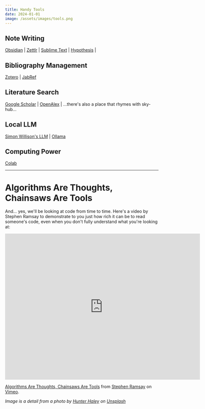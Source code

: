 ```yaml
---
title: Handy Tools
date: 2024-01-01
image: /assets/images/tools.png
---
```


## Note Writing

[Obsidian](https://obsidian.md) |
[Zettlr](https://www.zettlr.com/) |
[Sublime Text](https://www.sublimetext.com/) |
[Hypothesis](https://hypothes.is) |

## Bibliography Management

[Zotero](https://zotero.org) |
[JabRef](https://docs.jabref.org/)

## Literature Search

[Google Scholar](https://scholar.google.com) |
[OpenAlex](https://openalex.org/) |
...there's also a place that rhymes with sky-hub...

## Local LLM

[Simon Willison's LLM](https://llm.datasette.io) |
[Ollama](https://ollama.com/)

## Computing Power

[Colab](https://colab.research.google.com)

---

# Algorithms Are Thoughts, Chainsaws Are Tools

And... yes, we'll be looking at code from time to time. Here's a video by Stephen Ramsay to demonstrate to you just how rich it can be to read someone's code, even when you don't fully understand what you're looking at:

<iframe src="https://player.vimeo.com/video/699880166?h=65fc87127d" width="640" height="480" frameborder="0" allow="autoplay; fullscreen; picture-in-picture" allowfullscreen></iframe>
<p><a href="https://vimeo.com/699880166">Algorithms Are Thoughts, Chainsaws Are Tools</a> from <a href="https://vimeo.com/user172491611">Stephen Ramsay</a> on <a href="https://vimeo.com">Vimeo</a>.</p>

_Image is a detail from a photo by <a href="https://unsplash.com/@hnhmarketing?utm_content=creditCopyText&utm_medium=referral&utm_source=unsplash">Hunter Haley</a> on <a href="https://unsplash.com/photos/four-handheld-tools-on-board-s8OO2-t-HmQ">Unsplash</a>_

